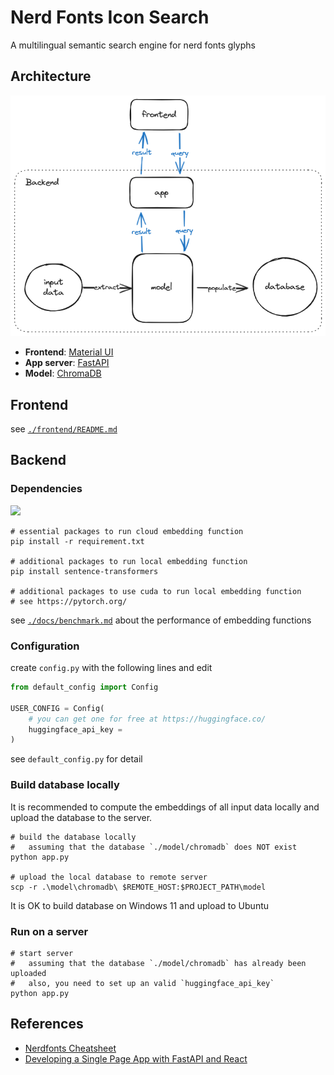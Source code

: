 # Nerd Fonts Icon Search

A multilingual semantic search engine for nerd fonts glyphs

## Architecture

![](./docs/modules.png)

- **Frontend**: [Material UI](https://mui.com/)
- **App server**: [FastAPI](https://fastapi.tiangolo.com/)
- **Model**: [ChromaDB](https://docs.trychroma.com/)

## Frontend

see [`./frontend/README.md`](./frontend/README.md)

## Backend

### Dependencies

![](https://img.shields.io/badge/python-3.11-yellow)

```shell
# essential packages to run cloud embedding function
pip install -r requirement.txt

# additional packages to run local embedding function
pip install sentence-transformers

# additional packages to use cuda to run local embedding function
# see https://pytorch.org/
```

see [`./docs/benchmark.md`](./docs/benchmark.md) about the performance of embedding functions

### Configuration

create `config.py` with the following lines and edit

```python
from default_config import Config

USER_CONFIG = Config(
    # you can get one for free at https://huggingface.co/
    huggingface_api_key =
)
```

see `default_config.py` for detail

### Build database locally

It is recommended to compute the embeddings of all input data locally and upload the database to the server.

```shell
# build the database locally
#   assuming that the database `./model/chromadb` does NOT exist
python app.py

# upload the local database to remote server
scp -r .\model\chromadb\ $REMOTE_HOST:$PROJECT_PATH\model
```

It is OK to build database on Windows 11 and upload to Ubuntu

### Run on a server

```shell
# start server
#   assuming that the database `./model/chromadb` has already been uploaded
#   also, you need to set up an valid `huggingface_api_key`
python app.py
```

## References

- [Nerdfonts Cheatsheet](https://www.nerdfonts.com/cheat-sheet)
- [Developing a Single Page App with FastAPI and React](https://testdriven.io/blog/fastapi-react/)
